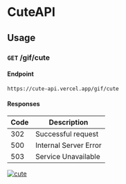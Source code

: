 # CuteAPI
## Usage
### `GET` /gif/cute
#### Endpoint
`https://cute-api.vercel.app/gif/cute`
#### Responses
|Code|Description|
|----|-----------|
|302|Successful request|
|500|Internal Server Error|
|503|Service Unavailable|

[![cute](https://cute-api.vercel.app/gif/cute)](https://cute-api.vercel.app/gif/cute)
